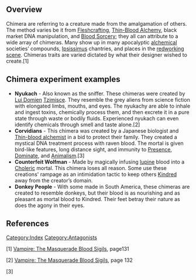 ## Overview

Chimera are referring to a creature made from the amalgamation of
others. The method varies be it from
<a href="Protean#Fleshcrafting" class="wikilink"
title="Fleshcrafting">Fleshcrafting</a>,
<a href="Thin-blood_Alchemy" class="wikilink"
title="Thin-Blood Alchemy">Thin-Blood Alchemy</a>, black market DNA
manipulation, and
<a href="Blood_Sorcery" class="wikilink" title="Blood Sorcery">Blood
Sorcery</a>; they all can attribute to a wide array of chimeras. Many
show up in many apocalyptic
<a href="Alchemy" class="wikilink" title="alchemical">alchemical</a>
societies’ compounds,
<a href="Tremere#House_Ipsissimus" class="wikilink"
title="Ipsissimus">Ipsissimus</a> chantries, and places in the
<a href="redworking_scene" class="wikilink"
title="redworking scene">redworking scene</a>. Chimeras traits are
varied dictated by what their designer wished to create.[1] 

## Chimera experiment examples

- **Nyukach** - Also known as the sniffer. These chimeras were created
  by <a href="Other_groups#Lui_Domien" class="wikilink"
  title="Lui Domien">Lui Domien</a>
  <a href="Tzimisce" class="wikilink" title="Tzimisce">Tzimisce</a>.
  They resemble the grey aliens from science fiction with elongated
  limbs, mouths, and eyes. The nyukachy are able to inhale and ingest
  toxins, chemically process them, and then excrete it in a pure state
  through waste or bodily fluids. Experienced nyukach can even identify
  chemicals through smell and taste alone.[2]
- **Corvidians** - This chimera was created by a Japanese biologist and
  <a href="Thin-blood_Alchemy" class="wikilink"
  title="Thin-blood alchemist">Thin-blood alchemist</a> in a bid to
  protect their family. They created a mystical DNA treatment process
  with raven blood. The mortal is given bird-like features, long
  distance sight, and immunity to
  <a href="Presence" class="wikilink" title="Presence">Presence</a>,
  <a href="Dominate" class="wikilink" title="Dominate">Dominate</a>, and
  <a href="Animalism" class="wikilink" title="Animalism">Animalism</a>.[3]
- **Counterfeit Wolfman** - Made by magically infusing
  <a href="lupine" class="wikilink" title="lupine">lupine</a> blood into
  a <a href="Resonance#Choleric" class="wikilink"
  title="Choleric">Choleric</a> mortal. This chimera loses all reason.
  Some use these creations' rampage as an intimidation tactic to keep
  others <a href="Kindred" class="wikilink" title="Kindred">Kindred</a>
  away from the creator’s domain.
- **Donkey People** - With some made in South America, these chimeras
  are created to resemble donkeys, but their blood is as nourishing and
  as pleasant as mortal blood to Kindred. Their feet betray their nature
  as does the agony in their eyes.

## References

<a href="Category:Index" class="wikilink"
title="Category:Index">Category:Index</a>
<a href="Category:Antagonists" class="wikilink"
title="Category:Antagonists">Category:Antagonists</a>

[1] <a href="Vampire:_The_Masquerade_Blood_Sigils" class="wikilink"
title="Vampire: The Masquerade Blood Sigils">Vampire: The Masquerade
Blood Sigils</a>, page131

[2] <a href="Vampire:_The_Masquerade_Blood_Sigils" class="wikilink"
title="Vampire: The Masquerade Blood Sigils">Vampire: The Masquerade
Blood Sigils</a>, page 132

[3]
